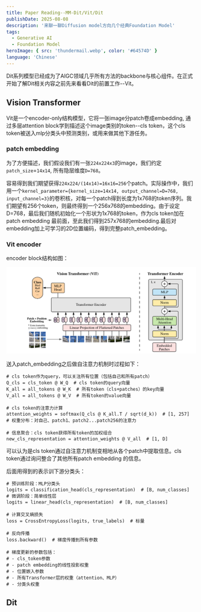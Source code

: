 ```yaml
---
title: Paper Reading--MM-Dit/Vit/Dit
publishDate: 2025-08-08
description: '来聊一聊Diffusion model方向几个经典Foundation Model'
tags:
  - Generative AI
  - Foundation Model
heroImage: { src: 'thundermail.webp', color: '#64574D' }
language: 'Chinese'
---
```


Dit系列模型已经成为了AIGC领域几乎所有方法的backbone与核心组件。在正式开始了解Dit相关内容之前先来看看Dit的前置工作--Vit。

## Vision Transformer

Vit是一个encoder-only结构模型，它将一张image分patch卷成embedding, 通过多层attention block学到描述这个image类别的token--cls token，这个cls token被送入mlp分类头中预测类别，或用来做其他下游任务。

### patch embedding
为了方便描述，我们假设我们有一张`224x224x3`的image，我们约定`patch_size`=`14x14`, 所有隐层维度`D=768`。

容易得到我们期望获得`224x224/(14x14)=16x16=256`个patch。实际操作中，我们用一个`kernel_parameter={kernel_size=14x14, output_channel=D=768, input_channel=3}`的卷积核，对每一个patch得到长度为1x768的token序列。我们期望有256个token，则最终得到一个256x768的embedding。由于设定D=768，最后我们随机初始化一个形状为1x768的token，作为cls token加在patch embedding 最前面，至此我们得到257x768的embedding.最后对embedding加上可学习的2D位置编码，得到完整patch_embedding。

### Vit encoder

encoder block结构如图：

![alt text](vit-encoder.png)

送入patch_embedding之后做自注意力机制时过程如下：

```
# cls token作为query，可以关注所有位置（包括自己和所有patch）
Q_cls = cls_token @ W_Q  # cls token的query向量
K_all = all_tokens @ W_K  # 所有token（cls+patches）的key向量  
V_all = all_tokens @ W_V  # 所有token的value向量

# cls token的注意力计算
attention_weights = softmax(Q_cls @ K_all.T / sqrt(d_k))  # [1, 257]
# 权重分布：对自己、patch1、patch2...patch256的注意力

# 信息聚合：cls token获得所有token的加权组合
new_cls_representation = attention_weights @ V_all  # [1, D]

```

可以认为是cls token通过自注意力机制变相地从各个patch中提取信息。cls token通过询问整合了其他所有patch embedding 的信息。

后面用得到的表示训下游分类头：
```
# 预训练阶段：MLP分类头
logits = classification_head(cls_representation)  # [B, num_classes]
# 微调阶段：简单线性层
logits = linear_head(cls_representation)  # [B, num_classes]

# 计算交叉熵损失
loss = CrossEntropyLoss(logits, true_labels)  # 标量

# 反向传播
loss.backward()  # 梯度传播到所有参数

# 梯度更新的参数包括：
# - cls_token参数
# - patch embedding的线性投影权重  
# - 位置嵌入参数
# - 所有Transformer层的权重（attention、MLP）
# - 分类头权重
```

## Dit
